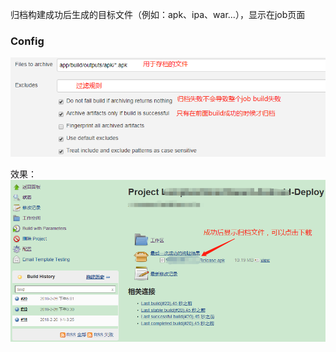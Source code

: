 归档构建成功后生成的目标文件（例如：apk、ipa、war...），显示在job页面

### Config

![](/assets/jenkins/jenkins_archive_artifacts.png)

效果：![](/assets/jenkins/jenkins_archive_artifacts_result.png)

